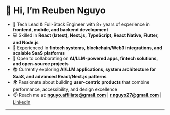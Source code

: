 # 👋 Hi, I’m Reuben Nguyo  

- 🚀 Tech Lead & Full-Stack Engineer with 8+ years of experience in **frontend, mobile, and backend development**  
- 💻 Skilled in **React (latest), Next.js, TypeScript, React Native, Flutter, and Node.js**  
- 🏦 Experienced in **fintech systems, blockchain/Web3 integrations, and scalable SaaS platforms**  
- 🤝 Open to collaborating on **AI/LLM-powered apps, fintech solutions, and open-source projects**  
- 📚 Currently exploring **AI/LLM applications, system architecture for SaaS, and advanced React/Next.js patterns**  
- 🌍 Passionate about building **user-centric products** that combine performance, accessibility, and design excellence  
- 📫 Reach me at: **nguyo.affiliate@gmail.com** | **r.nguyo27@gmail.com** | [LinkedIn](https://linkedin.com/in/reubienguyo)  

---
<!---
reubie/reubie is a ✨ special ✨ repository because its `README.md` appears on your GitHub profile.
--->
